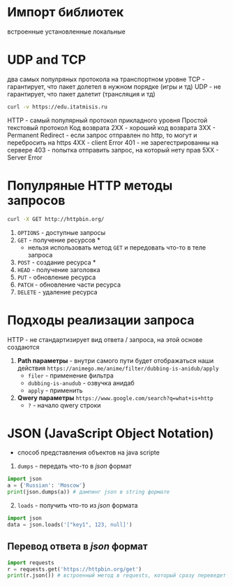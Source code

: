 # Импорт библиотек
встроенные
установленные
локальные

# UDP and TCP
два самых популряных протокола на транспортном уровне
TCP - гарантирует, что пакет долетел в нужном порядке (игры и тд)
UDP - не гарантирует, что пакет далетит (трансляция и тд)


```bash
curl -v https://edu.itatmisis.ru
```

HTTP - самый популярный протокол прикладного уровня
Простой текстовый протокол 
Код возврата
    2XX - хороший код возврата 
    3XX - Permanent Redirect - если запрос отправлен по http, то могут и перебросить на https
    4XX - client Error 
        401 - не зарегестрированны на сервере
        403 - попытка отправить запрос, на который нету прав
    5XX - Server Error 

# Популряные HTTP методы запросов

```bash
curl -X GET http://httpbin.org/
```

1. `OPTIONS` - доступные запросы
2. `GET` - получение ресурсов *
    - нельзя использовать метод `GET` и передовать что-то в теле запроса 
3. `POST` - создание ресурса *
4. `HEAD` - получение заголовка
5. `PUT` - обновление ресурса
6. `PATCH` - обновление части ресурса
7. `DELETE` - удаление ресурса 


# Подходы реализации запроса

HTTP - не стандартизирует вид ответа / запроса, на этой основе создаются 

1. **Path параметры** - внутри самого пути будет отображаться наши действия
    `https://animego.me/anime/filter/dubbing-is-anidub/apply`
    - `filer` - применение фильтра
    - `dubbing-is-anudub` - озвучка анидаб
    - `apply` - применить
2. **Qwery параметры** 
    `https://www.google.com/search?q=what+is+http`
    - `?` - начало qwery строки 


# JSON (JavaScript Object Notation)
- способ представления объектов на java scripte

1. `dumps` - передать что-то в *json* формат
```python
import json
a = {'Russian': 'Moscow'}
print(json.dumps(a)) # дампинг json в string формате
```

2. `loads` - получить что-то из *json* формата

```python
import json
data = json.loads('["key1", 123, null]')
```

## Перевод ответа в *json* формат

```python
import requests
r = requests.get('https://httpbin.org/get')
print(r.json()) # встроенный метод в requests, который сразу переведет response в jsons формат и даст взаимодействие словарям в python
```


